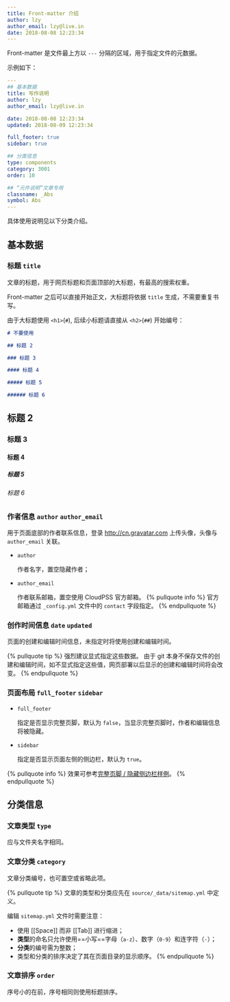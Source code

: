 ```yaml
---
title: Front-matter 介绍
author: lzy
author_email: lzy@live.in
date: 2018-08-08 12:23:34
---
```


Front-matter 是文件最上方以 `---` 分隔的区域，用于指定文件的元数据。

示例如下：

```yaml post header
---
## 基本数据
title: 写作说明
author: lzy
author_email: lzy@live.in

date: 2018-08-08 12:23:34
updated: 2018-08-09 12:23:34

full_footer: true
sidebar: true

## 分类信息
type: components
category: 3001
order: 10

## “元件说明”文章专用
classname: _Abs
symbol: Abs
---

```

具体使用说明见以下分类介绍。

## 基本数据

### 标题 `title`

文章的标题，用于网页标题和页面顶部的大标题，有最高的搜索权重。

Front-matter 之后可以直接开始正文，大标题将依据 `title` 生成，不需要重复书写。

由于大标题使用 `<h1>`(`#`), 后续小标题请直接从 `<h2>`(`##`) 开始编号：

```md subtitles
# 不要使用

## 标题 2

### 标题 3

#### 标题 4

##### 标题 5

###### 标题 6
```

## 标题 2

### 标题 3

#### 标题 4

##### 标题 5

###### 标题 6

### 作者信息 `author` `author_email`

用于页面底部的作者联系信息，登录 <http://cn.gravatar.com> 上传头像，头像与 `author_email` 关联。

- `author`

  作者名字，置空隐藏作者；

- `author_email`

  作者联系邮箱，置空使用 CloudPSS 官方邮箱。
  {% pullquote info %}
  官方邮箱通过 `_config.yml` 文件中的 `contact` 字段指定。
  {% endpullquote %}

### 创作时间信息 `date` `updated`

页面的创建和编辑时间信息，未指定时将使用创建和编辑时间。

{% pullquote tip %}
强烈建议显式指定这些数据。
由于 git 本身不保存文件的创建和编辑时间，如不显式指定这些值，网页部署以后显示的创建和编辑时间将会改变。
{% endpullquote %}

### 页面布局 `full_footer` `sidebar`

- `full_footer`

  指定是否显示完整页脚，默认为 `false`，当显示完整页脚时，作者和编辑信息将被隐藏。

- `sidebar`

  指定是否显示页面左侧的侧边栏，默认为 `true`。

{% pullquote info %}
效果可参考[完整页脚 / 隐藏侧边栏样例](full-footer-no-sidebar.html)。
{% endpullquote %}

## 分类信息

### 文章类型 `type`

应与文件夹名字相同。

### 文章分类 `category`

文章分类编号，也可置空或省略此项。

{% pullquote tip %}
文章的类型和分类应先在 `source/_data/sitemap.yml` 中定义。

编辑 `sitemap.yml` 文件时需要注意：

- 使用 [[Space]] 而非 [[Tab]] 进行缩进；
- **类型**的命名只允许使用==小写==字母（`a-z`）、数字（`0-9`）和连字符（`-`）；
- **分类**的编号需为整数；
- 类型和分类的排序决定了其在页面目录的显示顺序。
  {% endpullquote %}

### 文章排序 `order`

序号小的在前，序号相同则使用标题排序。
